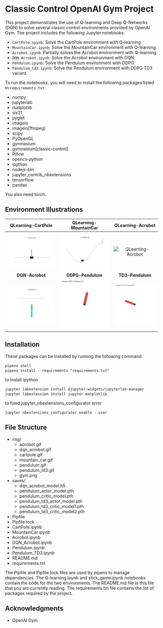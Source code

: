 # Classic Control OpenAI Gym Project

This project demonstrates the use of Q-learning and Deep Q-Networks (DQN) to solve several classic control environments provided by OpenAI Gym. The project includes the following Jupyter notebooks:

- `CartPole.ipynb`: Solve the CartPole environment with Q-learning.
- `MountainCar.ipynb`: Solve the MountainCar environment with Q-learning.
- `Acrobot.ipynb`: Partially solves the Acrobot environment with Q-learning.
- `DQN_Acrobot.ipynb`: Solve the Acrobot environment with DQN.
- `Pendulum.ipynb`: Solve the Pendulum environment with DDPG.
- `Pendulum_td3.ipynb`: Solve the Pendulum environment with DDPG TD3 variant.

To run the notebooks, you will need to install the following packages listed in `requirements.txt`:
- numpy
- jupyterlab
- matplotlib
- six21
- pyglet
- imageio
- imageio[ffmpeg]
- scipy
- PyOpenGL
- gymnasium
- gymnasium[classic-control]
- Pillow
- opencv-python
- ipython
- nodejs-bin
- jupyter_contrib_nbextensions
- tensorflow
- pandas

You also need torch.


## Environment Illustrations

| QLearning-CartPole | QLearning- MountainCar | QLearning-Acrobot |
|:-------------------:|:-------------------:|:-------------------:|
| ![QLearning-CartPole](./img/cartpole.gif) | ![QLearning- MountainCar](./img/mountain_car.gif) | ![QLearning-Acrobot](./img/acrobot.gif) |
| **DQN-Acrobot** | **DDPG-Pendulum** | **TD3-Pendulum** |
| ![DQN-Acrobot](./img/dqn_acrobot.gif) | ![DDPG-Pendulum](./img/pendulum.gif) | ![TD3-Pendulum](./img/pendulum_td3.gif) |


## Installation
These packages can be installed by running the following command:
```
pipenv shell
pipenv install --requirements "requirements.txt"
```
to install ipython
```
jupyter labextension install @jupyter-widgets/jupyterlab-manager
jupyter labextension install jupyter-matplotlib
```
to fixed jupyter_nbextensions_configurator error
```
jupyter nbextensions_configurator enable --user
```

## File Structure
- img/
    - acrobot.gif
    - dqn_acrobot.gif
    - cartpole.gif
    - mountain_car.gif
    - pendulum.gif
    - pendulum_td3.gif
    - gym.png
- saves/
  - dqn_acrobot_model.h5
  - pendulum_actor_model.pth
  - pendulum_critic_model.pth
  - pendulum_td3_actor_model.pth
  - pendulum_td3_critic_model1.pth
  - pendulum_td3_critic_model2.pth
- Pipfile
- Pipfile.lock
- CartPole.ipynb
- MountainCar.ipynb
- Acrobot.ipynb
- DQN_Acrobot.ipynb
- Pendulum.ipynb
- Pendulum_TD3.ipynb
- README.md
- requirements.txt

The Pipfile and Pipfile.lock files are used by pipenv to manage dependencies. The Q-learning.ipynb and stick_game.ipynb notebooks contain the code for the two environments. The README.md file is this file that you are currently reading. The requirements.txt file contains the list of packages required by the project.

## Acknowledgments

- OpenAI Gym
